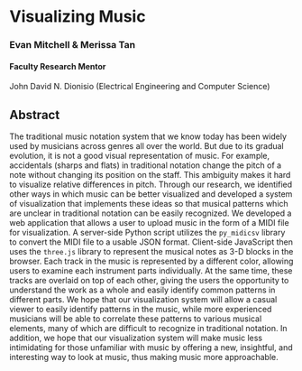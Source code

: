 # Visualizing Music
### Evan Mitchell & Merissa Tan

#### Faculty Research Mentor
John David N. Dionisio (Electrical Engineering and Computer Science)

## Abstract

The traditional music notation system that we know today has been widely used by musicians across genres all over the world. But due to its gradual evolution, it is not a good visual representation of music. For example, accidentals (sharps and flats) in traditional notation change the pitch of a note without changing its position on the staff. This ambiguity makes it hard to visualize relative differences in pitch. Through our research, we identified other ways in which music can be better visualized and developed a system of visualization that implements these ideas so that musical patterns which are unclear in traditional notation can be easily recognized. We developed a web application that allows a user to upload music in the form of a MIDI file for visualization. A server-side Python script utilizes the `py_midicsv` library to convert the MIDI file to a usable JSON format. Client-side JavaScript then uses the `three.js` library to represent the musical notes as 3-D blocks in the browser. Each track in the music is represented by a different color, allowing users to examine each instrument parts individually. At the same time, these tracks are overlaid on top of each other, giving the users the opportunity to understand the work as a whole and easily identify common patterns in different parts. We hope that our visualization system will allow a casual viewer to easily identify patterns in the music, while more experienced musicians will be able to correlate these patterns to various musical elements, many of which are difficult to recognize in traditional notation. In addition, we hope that our visualization system will make music less intimidating for those unfamiliar with music by offering a new, insightful, and interesting way to look at music, thus making music more approachable.

